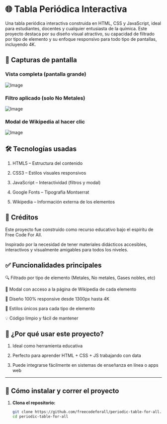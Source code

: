 # 🌐 Tabla Periódica Interactiva

Una tabla periódica interactiva construida en HTML, CSS y JavaScript, ideal para estudiantes, docentes y cualquier entusiasta de la química. Este proyecto destaca por su diseño visual atractivo, su capacidad de filtrado por tipo de elemento y su enfoque responsivo para todo tipo de pantallas, incluyendo 4K.

## 📸 Capturas de pantalla

### Vista completa (pantalla grande)

![Image](https://github.com/user-attachments/assets/4f7a92ca-294e-4d3f-980c-71140b2fbf4f)

### Filtro aplicado (solo No Metales)

![Image](https://github.com/user-attachments/assets/6f197243-5c76-471f-b329-f9c3f54be15d)

### Modal de Wikipedia al hacer clic

![Image](https://github.com/user-attachments/assets/988de0ee-9d32-4c76-90dd-e5890c20194f)

## 🛠️ Tecnologías usadas
1. HTML5 – Estructura del contenido

2. CSS3 – Estilos visuales responsivos

3. JavaScript – Interactividad (filtros y modal)

4. Google Fonts – Tipografía Montserrat

5. Wikipedia – Información externa de los elementos

## 🙌 Créditos
Este proyecto fue construido como recurso educativo bajo el espíritu de Free Code For All.

Inspirado por la necesidad de tener materiales didácticos accesibles, interactivos y visualmente amigables para todos los niveles.

## ✅ Funcionalidades principales
🔍 Filtrado por tipo de elemento (Metales, No metales, Gases nobles, etc)

🧪 Modal con acceso a la página de Wikipedia de cada elemento

📱 Diseño 100% responsive desde 1300px hasta 4K

🎨 Estilos únicos para cada tipo de elemento

💡 Código limpio y fácil de mantener

## 🧠 ¿Por qué usar este proyecto?
1. Ideal como herramienta educativa

2. Perfecto para aprender HTML + CSS + JS trabajando con data

3. Puede integrarse fácilmente en sistemas de enseñanza en línea o apps web

---

## 🚀 Cómo instalar y correr el proyecto

1. **Clona el repositorio:**
   ```bash
   git clone https://github.com/freecodeforall/periodic-table-for-all.git
   cd periodic-table-for-all
